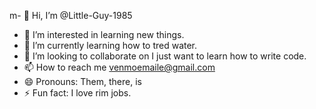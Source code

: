 m- 👋 Hi, I’m @Little-Guy-1985
- 👀 I’m interested in learning new things.
- 🌱 I’m currently learning how to tred water.
- 💞️ I’m looking to collaborate on I just want to learn how to write code.
- 📫 How to reach me venmoemaile@gmail.com
- 😄 Pronouns: Them, there, is
- ⚡ Fun fact: I love rim jobs.

<!---
Little-Guy-1985/Little-Guy-1985 is a ✨ special ✨ repository because its `README.md` (this file) appears on your GitHub profile.
You can click the Preview link to take a look at your changes.
--->
